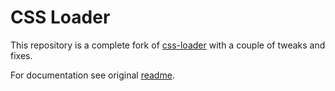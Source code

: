 # CSS Loader

This repository is a complete fork of [css-loader](https://github.com/webpack-contrib/css-loader) with a couple of tweaks and fixes.

For documentation see original [readme](https://github.com/webpack-contrib/css-loader/blob/master/README.md).
